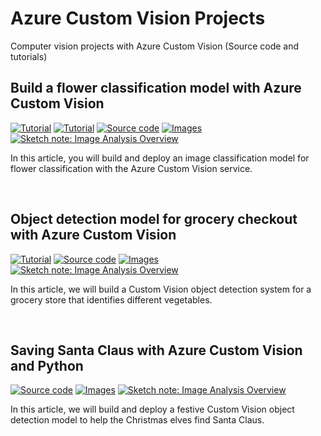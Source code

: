 # Azure Custom Vision Projects

Computer vision projects with Azure Custom Vision (Source code and tutorials)

## Build a flower classification model with Azure Custom Vision
<p>
  <a href="https://foteinisavvidou.azurewebsites.net/build-a-flower-classification-model-with-azure-custom-vision/" target="_blank"><img src="https://img.shields.io/badge/Instructions-informational?style=for-the-badge" alt="Tutorial"></a>
  <a href="https://techcommunity.microsoft.com/t5/educator-developer-blog/build-a-flower-classification-model-with-azure-custom-vision/ba-p/2807202" target="_blank"><img src="https://img.shields.io/badge/Microsoft Tech Community Blog-informational?style=for-the-badge" alt="Tutorial"></a>
  <a href="/flower-classification/app.py" target="_blank"><img src="https://img.shields.io/badge/Python App-critical?style=for-the-badge" alt="Source code"></a>
  <a href="/flower-classification/images" target="_blank"><img src="https://img.shields.io/badge/Images-yellow?style=for-the-badge" alt="Images"></a>
  <a href="https://github.com/sfoteini/sketchnotes/blob/main/custom-vision.jpg?raw=true" target="_blank"><img src="https://img.shields.io/badge/Sketch note-yellowgreen?style=for-the-badge" alt="Sketch note: Image Analysis Overview"></a>
</p>

In this article, you will build and deploy an image classification model for flower classification with the Azure Custom Vision service.

<br>

## Object detection model for grocery checkout with Azure Custom Vision
<p>
  <a href="https://foteinisavvidou.azurewebsites.net/object-detection-model-for-grocery-checkout-with-azure-custom-vision" target="_blank"><img src="https://img.shields.io/badge/Instructions-informational?style=for-the-badge" alt="Tutorial"></a>
  <a href="grocery-checkout/grocery-checkout.ipynb" target="_blank"><img src="https://img.shields.io/badge/Python Notebook-critical?style=for-the-badge" alt="Source code"></a>
  <a href="grocery-checkout/images" target="_blank"><img src="https://img.shields.io/badge/Images-yellow?style=for-the-badge" alt="Images"></a>
  <a href="https://github.com/sfoteini/sketchnotes/blob/main/custom-vision.jpg?raw=true" target="_blank"><img src="https://img.shields.io/badge/Sketch note-yellowgreen?style=for-the-badge" alt="Sketch note: Image Analysis Overview"></a>
</p>

In this article, we will build a Custom Vision object detection system for a grocery store that identifies different vegetables.

<br>

## Saving Santa Claus with Azure Custom Vision and Python
<p>
  <!--
  <a href="" target="_blank"><img src="https://img.shields.io/badge/Instructions-informational?style=for-the-badge" alt="Tutorial"></a>
  <a href="" target="_blank"><img src="https://img.shields.io/badge/Microsoft Tech Community Blog-informational?style=for-the-badge" alt="Tutorial"></a>
  -->
  <a href="/saving-santa/test-camera.py" target="_blank"><img src="https://img.shields.io/badge/Python App-critical?style=for-the-badge" alt="Source code"></a>
  <a href="/saving-santa/images" target="_blank"><img src="https://img.shields.io/badge/Images-yellow?style=for-the-badge" alt="Images"></a>
  <a href="https://github.com/sfoteini/sketchnotes/blob/main/custom-vision.jpg?raw=true" target="_blank"><img src="https://img.shields.io/badge/Sketch note-yellowgreen?style=for-the-badge" alt="Sketch note: Image Analysis Overview"></a>
</p>

In this article, we will build and deploy a festive Custom Vision object detection model to help the Christmas elves find Santa Claus.

<br>
